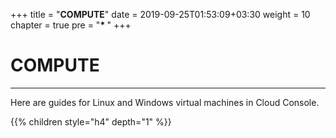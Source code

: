 +++
title = "**COMPUTE**"
date = 2019-09-25T01:53:09+03:30
weight = 10
chapter = true
pre = "<b>* </b>"
+++

# **COMPUTE**
____
Here are guides for Linux and Windows virtual machines in Cloud Console.

{{% children style="h4" depth="1" %}}



